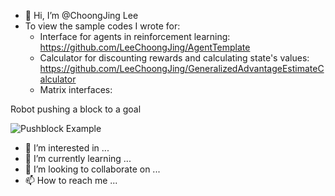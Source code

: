 - 👋 Hi, I’m @ChoongJing Lee
- To view the sample codes I wrote for:
  - Interface for agents in reinforcement learning: https://github.com/LeeChoongJing/AgentTemplate
  - Calculator for discounting rewards and calculating state's values: https://github.com/LeeChoongJing/GeneralizedAdvantageEstimateCalculator
  - Matrix interfaces: 


<summary>Robot pushing a block to a goal</summary>
  
![Pushblock Example](https://user-images.githubusercontent.com/95456006/144774288-c0c8643d-9ee8-4773-8dec-87f3b074808a.gif)
  


- 👀 I’m interested in ...
- 🌱 I’m currently learning ...
- 💞️ I’m looking to collaborate on ...
- 📫 How to reach me ...

<!---
LeeChoongJing/LeeChoongJing is a ✨ special ✨ repository because its `README.md` (this file) appears on your GitHub profile.
You can click the Preview link to take a look at your changes.
--->

